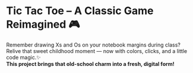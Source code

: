 # Tic Tac Toe – A Classic Game Reimagined 🎮
Remember drawing Xs and Os on your notebook margins during class? <br>
Relive that sweet childhood moment — now with colors, clicks, and a little code magic.✨<br>
**This project brings that old-school charm into a fresh, digital form!**
